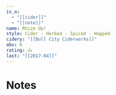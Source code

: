 ```yaml
---
is_a:
  - "[[cider]]"
  - "[[note]]"
name: Rhize Up!
style: Cider - Herbed - Spiced - Hopped
cidery: "[[Bull City Ciderworks]]"
abv: 6
rating: 👍
last: "[[2017-04]]"
---
```

# Notes

